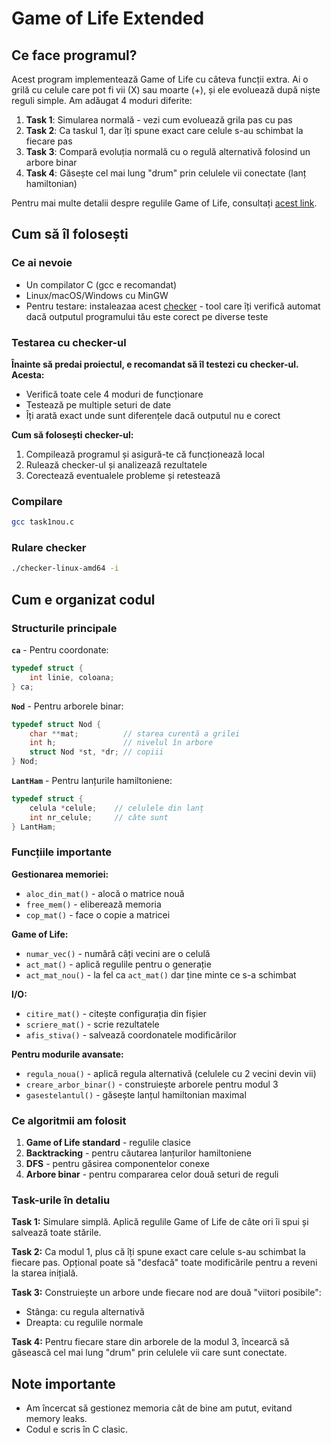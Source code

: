 # Game of Life Extended

## Ce face programul?

Acest program implementează Game of Life cu câteva funcții extra. Ai o grilă cu celule care pot fi vii (X) sau moarte (+), și ele evoluează după niște reguli simple. Am adăugat 4 moduri diferite:

1. **Task 1**: Simularea normală - vezi cum evoluează grila pas cu pas
2. **Task 2**: Ca taskul 1, dar îți spune exact care celule s-au schimbat la fiecare pas
3. **Task 3**: Compară evoluția normală cu o regulă alternativă folosind un arbore binar
4. **Task 4**: Găsește cel mai lung "drum" prin celulele vii conectate (lanț hamiltonian)

Pentru mai multe detalii despre regulile Game of Life, consultați [acest link](https://site-pa.netlify.app/proiecte/game_of_life/).

## Cum să îl folosești

### Ce ai nevoie
- Un compilator C (gcc e recomandat)
- Linux/macOS/Windows cu MinGW
- Pentru testare: instaleazaa acest [checker](https://site-pa.netlify.app/proiecte/checker/) - tool care îți verifică automat dacă outputul programului tău este corect pe diverse teste

### Testarea cu checker-ul
**Înainte să predai proiectul, e recomandat să îl testezi cu checker-ul. Acesta:**

- Verifică toate cele 4 moduri de funcționare
- Testează pe multiple seturi de date
- Îți arată exact unde sunt diferențele dacă outputul nu e corect

**Cum să folosești checker-ul:**

1. Compilează programul și asigură-te că funcționează local
2. Rulează checker-ul și analizează rezultatele
3. Corectează eventualele probleme și retestează

### Compilare

```bash
gcc task1nou.c
```

### Rulare checker
```bash
./checker-linux-amd64 -i
```

## Cum e organizat codul

### Structurile principale

**`ca`** - Pentru coordonate:
```c
typedef struct {
    int linie, coloana;
} ca;
```

**`Nod`** - Pentru arborele binar:
```c
typedef struct Nod {
    char **mat;          // starea curentă a grilei
    int h;               // nivelul în arbore
    struct Nod *st, *dr; // copiii
} Nod;
```

**`LantHam`** - Pentru lanțurile hamiltoniene:
```c
typedef struct {
    celula *celule;    // celulele din lanț
    int nr_celule;     // câte sunt
} LantHam;
```

### Funcțiile importante

**Gestionarea memoriei:**
- `aloc_din_mat()` - alocă o matrice nouă
- `free_mem()` - eliberează memoria
- `cop_mat()` - face o copie a matricei

**Game of Life:**
- `numar_vec()` - numără câți vecini are o celulă
- `act_mat()` - aplică regulile pentru o generație
- `act_mat_nou()` - la fel ca `act_mat()` dar ține minte ce s-a schimbat

**I/O:**
- `citire_mat()` - citește configurația din fișier
- `scriere_mat()` - scrie rezultatele
- `afis_stiva()` - salvează coordonatele modificărilor

**Pentru modurile avansate:**
- `regula_noua()` - aplică regula alternativă (celulele cu 2 vecini devin vii)
- `creare_arbor_binar()` - construiește arborele pentru modul 3
- `gasestelantul()` - găsește lanțul hamiltonian maximal

### Ce algoritmii am folosit

1. **Game of Life standard** - regulile clasice
2. **Backtracking** - pentru căutarea lanțurilor hamiltoniene
3. **DFS** - pentru găsirea componentelor conexe
4. **Arbore binar** - pentru compararea celor două seturi de reguli

### Task-urile în detaliu

**Task 1:** Simulare simplă. Aplică regulile Game of Life de câte ori îi spui și salvează toate stările.

**Task 2:** Ca modul 1, plus că îți spune exact care celule s-au schimbat la fiecare pas. Opțional poate să "desfacă" toate modificările pentru a reveni la starea inițială.

**Task 3:** Construiește un arbore unde fiecare nod are două "viitori posibile":
- Stânga: cu regula alternativă
- Dreapta: cu regulile normale

**Task 4:** Pentru fiecare stare din arborele de la modul 3, încearcă să găsească cel mai lung "drum" prin celulele vii care sunt conectate.

## Note importante

- Am încercat să gestionez memoria cât de bine am putut, evitand memory leaks.
- Codul e scris în C clasic.
